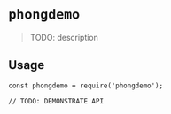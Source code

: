 # `phongdemo`

> TODO: description

## Usage

```
const phongdemo = require('phongdemo');

// TODO: DEMONSTRATE API
```
